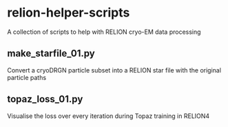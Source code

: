 # relion-helper-scripts
A collection of scripts to help with RELION cryo-EM data processing

## make_starfile_01.py
Convert a cryoDRGN particle subset into a RELION star file with the original particle paths

## topaz_loss_01.py
Visualise the loss over every iteration during Topaz training in RELION4
